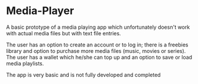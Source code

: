 # Media-Player
A basic prototype of a media playing app which unfortunately doesn't work with actual media files but with text file entries.

The user has an option to create an account or to log in; there is a freebies library and option to purchase more media files (music, movies or series). The user has a wallet which he/she can top up and an option to save or load media playlists.

The app is very basic and is not fully developed and completed
